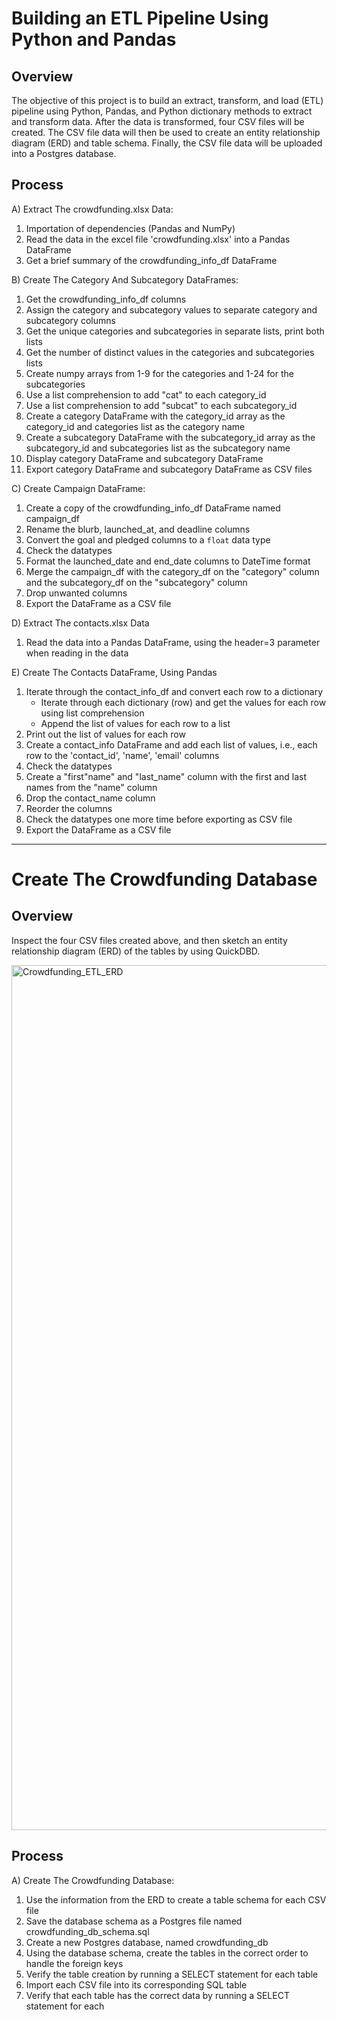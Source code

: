 # Building an ETL Pipeline Using Python and Pandas

## Overview ##

The objective of this project is to build an extract, transform, and load (ETL) pipeline using Python, Pandas, and Python dictionary methods to extract and transform data. After the data is transformed, four CSV files will be created. The CSV file data will then be used to create an entity relationship diagram (ERD) and table schema. Finally, the CSV file data will be uploaded into a Postgres database.

## Process ##

A) Extract The crowdfunding.xlsx Data:
  1. Importation of dependencies (Pandas and NumPy)
  2. Read the data in the excel file 'crowdfunding.xlsx' into a Pandas DataFrame
  3. Get a brief summary of the crowdfunding_info_df DataFrame

B) Create The Category And Subcategory DataFrames:
  1. Get the crowdfunding_info_df columns
  2. Assign the category and subcategory values to separate category and subcategory columns
  3. Get the unique categories and subcategories in separate lists, print both lists
  4. Get the number of distinct values in the categories and subcategories lists
  5. Create numpy arrays from 1-9 for the categories and 1-24 for the subcategories
  6. Use a list comprehension to add "cat" to each category_id
  7. Use a list comprehension to add "subcat" to each subcategory_id
  8. Create a category DataFrame with the category_id array as the category_id and categories list as the category name
  9. Create a subcategory DataFrame with the subcategory_id array as the subcategory_id and subcategories list as the subcategory name
  10. Display category DataFrame and subcategory DataFrame
  11. Export category DataFrame and subcategory DataFrame as CSV files

C) Create Campaign DataFrame:
  1. Create a copy of the crowdfunding_info_df DataFrame named campaign_df
  2. Rename the blurb, launched_at, and deadline columns
  3. Convert the goal and pledged columns to a `float` data type
  4. Check the datatypes
  5. Format the launched_date and end_date columns to DateTime format
  6. Merge the campaign_df with the category_df on the "category" column and the subcategory_df on the "subcategory" column
  7. Drop unwanted columns
  8. Export the DataFrame as a CSV file

D) Extract The contacts.xlsx Data
  1. Read the data into a Pandas DataFrame, using the header=3 parameter when reading in the data

E) Create The Contacts DataFrame, Using Pandas
  1. Iterate through the contact_info_df and convert each row to a dictionary
     - Iterate through each dictionary (row) and get the values for each row using list comprehension
     - Append the list of values for each row to a list
  4. Print out the list of values for each row
  5. Create a contact_info DataFrame and add each list of values, i.e., each row to the 'contact_id', 'name', 'email' columns
  6. Check the datatypes
  7. Create a "first"name" and "last_name" column with the first and last names from the "name" column
  8. Drop the contact_name column
  9. Reorder the columns
  10. Check the datatypes one more time before exporting as CSV file
  11. Export the DataFrame as a CSV file

---

# Create The Crowdfunding Database

## Overview ##

Inspect the four CSV files created above, and then sketch an entity relationship diagram (ERD) of the tables by using QuickDBD.

<img width="1384" alt="Crowdfunding_ETL_ERD" src="https://github.com/10H-K/Crowdfunding_ETL/assets/152930492/2e41a12b-7061-43d5-acd2-cad887288ccd">

## Process ##

A) Create The Crowdfunding Database:
  1. Use the information from the ERD to create a table schema for each CSV file
  2. Save the database schema as a Postgres file named crowdfunding_db_schema.sql
  3. Create a new Postgres database, named crowdfunding_db
  4. Using the database schema, create the tables in the correct order to handle the foreign keys
  5. Verify the table creation by running a SELECT statement for each table
  6. Import each CSV file into its corresponding SQL table
  7. Verify that each table has the correct data by running a SELECT statement for each

